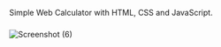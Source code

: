 Simple Web Calculator with HTML, CSS and JavaScript.
### 

###
![Screenshot (6)](https://github.com/mnihal-13/Front-End-Sample-Projects/assets/142379456/0dcb5eb8-f9bc-4dbb-a940-8cdc7cc778a3)
